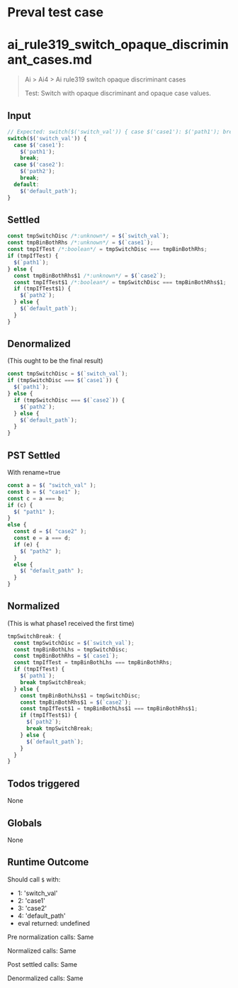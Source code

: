 # Preval test case

# ai_rule319_switch_opaque_discriminant_cases.md

> Ai > Ai4 > Ai rule319 switch opaque discriminant cases
>
> Test: Switch with opaque discriminant and opaque case values.

## Input

`````js filename=intro
// Expected: switch($('switch_val')) { case $('case1'): $('path1'); break; case $('case2'): $('path2'); break; default: $('default_path'); }
switch($('switch_val')) {
  case $('case1'):
    $('path1');
    break;
  case $('case2'):
    $('path2');
    break;
  default:
    $('default_path');
}
`````


## Settled


`````js filename=intro
const tmpSwitchDisc /*:unknown*/ = $(`switch_val`);
const tmpBinBothRhs /*:unknown*/ = $(`case1`);
const tmpIfTest /*:boolean*/ = tmpSwitchDisc === tmpBinBothRhs;
if (tmpIfTest) {
  $(`path1`);
} else {
  const tmpBinBothRhs$1 /*:unknown*/ = $(`case2`);
  const tmpIfTest$1 /*:boolean*/ = tmpSwitchDisc === tmpBinBothRhs$1;
  if (tmpIfTest$1) {
    $(`path2`);
  } else {
    $(`default_path`);
  }
}
`````


## Denormalized
(This ought to be the final result)

`````js filename=intro
const tmpSwitchDisc = $(`switch_val`);
if (tmpSwitchDisc === $(`case1`)) {
  $(`path1`);
} else {
  if (tmpSwitchDisc === $(`case2`)) {
    $(`path2`);
  } else {
    $(`default_path`);
  }
}
`````


## PST Settled
With rename=true

`````js filename=intro
const a = $( "switch_val" );
const b = $( "case1" );
const c = a === b;
if (c) {
  $( "path1" );
}
else {
  const d = $( "case2" );
  const e = a === d;
  if (e) {
    $( "path2" );
  }
  else {
    $( "default_path" );
  }
}
`````


## Normalized
(This is what phase1 received the first time)

`````js filename=intro
tmpSwitchBreak: {
  const tmpSwitchDisc = $(`switch_val`);
  const tmpBinBothLhs = tmpSwitchDisc;
  const tmpBinBothRhs = $(`case1`);
  const tmpIfTest = tmpBinBothLhs === tmpBinBothRhs;
  if (tmpIfTest) {
    $(`path1`);
    break tmpSwitchBreak;
  } else {
    const tmpBinBothLhs$1 = tmpSwitchDisc;
    const tmpBinBothRhs$1 = $(`case2`);
    const tmpIfTest$1 = tmpBinBothLhs$1 === tmpBinBothRhs$1;
    if (tmpIfTest$1) {
      $(`path2`);
      break tmpSwitchBreak;
    } else {
      $(`default_path`);
    }
  }
}
`````


## Todos triggered


None


## Globals


None


## Runtime Outcome


Should call `$` with:
 - 1: 'switch_val'
 - 2: 'case1'
 - 3: 'case2'
 - 4: 'default_path'
 - eval returned: undefined

Pre normalization calls: Same

Normalized calls: Same

Post settled calls: Same

Denormalized calls: Same
